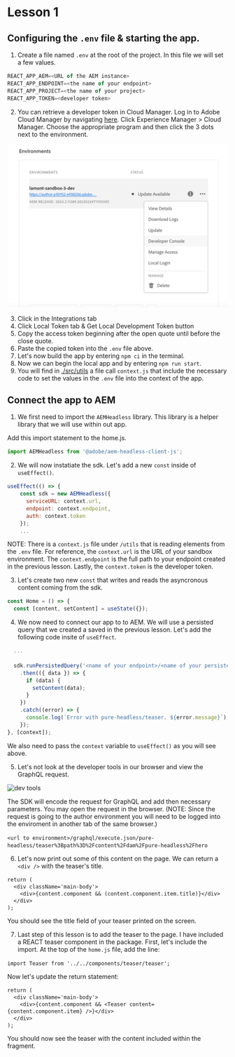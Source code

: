 # Lesson 1 

## Configuring the `.env` file & starting the app.  

1. Create a file named `.env` at the root of the project.  In this file we will set a few values.

```javascript
REACT_APP_AEM=<URL of the AEM instance>
REACT_APP_ENDPOINT=<the name of your endpoint>
REACT_APP_PROJECT=<the name of your project>
REACT_APP_TOKEN=<developer token>
```

2. You can retrieve a developer token in Cloud Manager. Log in to Adobe Cloud Manager by navigating [here](https://experience.adobe.com/).  Click Experience Manager > Cloud Manager.  Choose the appropriate program and then click the 3 dots next to the environment.

![developer console](./assets/developer-console.png)

3. Click in the Integrations tab
4. Click Local Token tab & Get Local Development Token button
5. Copy the access token beginning after the open quote until before the close quote.
6. Paste the copied token into the `.env` file above.
7. Let's now build the app by entering `npm ci` in the terminal.
8. Now we can begin the local app and by entering `npm run start`.
9. You will find in [./src/utils](./src/utils/) a file call `context.js` that include the necessary code to set the values in the `.env` file into the context of the app.

## Connect the app to AEM 

1. We first need to import the `AEMHeadless` library.  This library is a helper library that we will use within out app.

Add this import statement to the home.js.

```javascript
import AEMHeadless from '@adobe/aem-headless-client-js';
```

2. We will now instatiate the sdk.  Let's add a new `const` inside of `useEffect()`.

```javascript
useEffect(() => {
    const sdk = new AEMHeadless({
      serviceURL: context.url,
      endpoint: context.endpoint,
      auth: context.token
    });
    ...
```

NOTE: There is a `context.js` file under `/utils` that is reading elements from the `.env` file.  For reference, the `context.url` is the URL of your sandbox environment.  The `context.endpoint` is the full path to your endpoint created in the previous lesson.  Lastly, the `context.token` is the developer token.

3. Let's create two new `const` that writes and reads the asyncronous content coming from the sdk.

```javascript
const Home = () => {
  const [content, setContent] = useState({});
```

4. We now need to connect our app to to AEM.  We will use a persisted query that we created a saved in the previous lesson.  Let's add the following code insite of `useEffect`.

```javascript
  ...

  sdk.runPersistedQuery('<name of your endpoint>/<name of your persisted query>', { path: `/content/dam/${context.project}/<name of your teaser fragment>` })
    .then(({ data }) => {
      if (data) {
        setContent(data);
      }
    })
    .catch((error) => {
      console.log(`Error with pure-headless/teaser. ${error.message}`);
    });
}, [context]);
```

We also need to pass the `context` variable to `useEffect()` as you will see above.

5. Let's not look at the developer tools in our browser and view the GraphQL request.

![dev tools](./src/media/dev-tools.png)

The SDK will encode the request for GraphQL and add then necessary parameters.  You may open the request in the browser.  (NOTE: Since the request is going to the author environment you will need to be logged into the enviroment in another tab of the same browser.)

`<url to environment>/graphql/execute.json/pure-headless/teaser%3Bpath%3D%2Fcontent%2Fdam%2Fpure-headless%2Fhero`

6. Let's now print out some of this content on the page.  We can return a `<div />` with the teaser's title.

```
return (
  <div className='main-body'>
    <div>{content.component && (content.component.item.title)}</div>
  </div>
);
```

You should see the title field of your teaser printed on the screen.

7. Last step of this lesson is to add the teaser to the page.  I have included a REACT teaser component in the package.  First, let's include the import.  At the top of the `home.js` file, add the line:

`import Teaser from '../../components/teaser/teaser';`

Now let's update the return statement:

```
return (
  <div className='main-body'>
    <div>{content.component && <Teaser content={content.component.item} />}</div>
  </div>
);
```

You should now see the teaser with the content included within the fragment.

